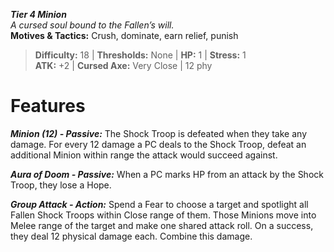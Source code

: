 ***Tier 4 Minion***  
*A cursed soul bound to the Fallen’s will.*  
**Motives & Tactics:** Crush, dominate, earn relief, punish

> **Difficulty:** 18 | **Thresholds:** None | **HP:** 1 | **Stress:** 1  
> **ATK:** +2 | **Cursed Axe:** Very Close | 12 phy  

# Features

***Minion (12) - Passive:*** The Shock Troop is defeated when they take any damage. For every 12 damage a PC deals to the Shock Troop, defeat an additional Minion within range the attack would succeed against.

***Aura of Doom - Passive:*** When a PC marks HP from an attack by the Shock Troop, they lose a Hope.

***Group Attack - Action:*** Spend a Fear to choose a target and spotlight all Fallen Shock Troops within Close range of them. Those Minions move into Melee range of the target and make one shared attack roll. On a success, they deal 12 physical damage each. Combine this damage.
